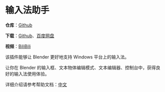 # 输入法助手

**仓库**：[Github](https://github.com/Arius-Cr/wire_ext_blender_fix_ime)

**下载**：[Github](https://github.com/Arius-Cr/wire_ext_blender_fix_ime/releases)、[百度网盘](https://pan.baidu.com/s/1H9DxkAdmBJXLhl5Aj29Q6Q?pwd=q4e5)

**视频**：[BiliBili](https://www.bilibili.com/video/BV1Jj42197YQ)

该插件能够让 Blender 更好地支持 Windows 平台上的输入法。

让你在 Blender 的输入框、文本物体编辑模式、文本编辑器、控制台中，获得良好的输入法使用体验。

详细介绍请参考帮助文档：[中文](docs/zh-Hans/Index.md)

